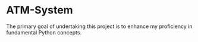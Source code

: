 # ATM-System
The primary goal of undertaking this project is to enhance my proficiency in fundamental Python concepts.
